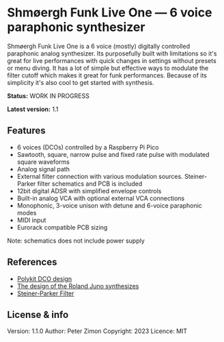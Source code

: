 # Shmøergh Funk Live One — 6 voice paraphonic synthesizer

Shmøergh Funk Live One is a 6 voice (mostly) digitally controlled paraphonic
analog synthesizer. Its purposefully built with limitations so it's great for
live performances with quick changes in settings without presets or menu diving. It
has a lot of simple but effective ways to modulate the filter cutoff which makes
it great for funk performances. Because of its simplicity it's also cool to get
started with synthesis.

**Status:** WORK IN PROGRESS

**Latest version:** 1.1

## Features

- 6 voices (DCOs) controlled by a Raspberry Pi Pico
- Sawtooth, square, narrow pulse and fixed rate pulse with modulated square waveforms
- Analog signal path
- External filter connection with various modulation sources. Steiner-Parker
filter schematics and PCB is included
- 12bit digital ADSR with simplified envelope controls
- Built-in analog VCA with optional external VCA connections
- Monophonic, 3-voice unison with detune and 6-voice paraphonic modes
- MIDI input
- Eurorack compatible PCB sizing

Note: schematics does not include power supply

## References

- [Polykit DCO design](https://github.com/polykit/pico-dco)
- [The design of the Roland Juno synthesizes](https://blog.thea.codes/the-design-of-the-juno-dco/)
- [Steiner-Parker Filter](https://yusynth.net/Modular/EN/STEINERVCF/index-v2.html)

## License & info

Version: 1.1.0
Author: Peter Zimon
Copyright: 2023
Licence: MIT

